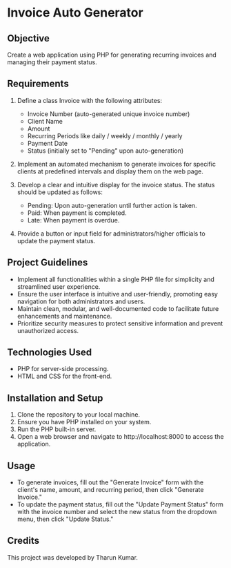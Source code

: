 # Invoice Auto Generator

## Objective
Create a web application using PHP for generating recurring invoices and managing their payment status.

## Requirements
1. Define a class Invoice with the following attributes:
   - Invoice Number (auto-generated unique invoice number)
   - Client Name
   - Amount
   - Recurring Periods like daily / weekly / monthly / yearly
   - Payment Date
   - Status (initially set to "Pending" upon auto-generation)

2. Implement an automated mechanism to generate invoices for specific clients at predefined intervals and display them on the web page.

3. Develop a clear and intuitive display for the invoice status. The status should be updated as follows:
   - Pending: Upon auto-generation until further action is taken.
   - Paid: When payment is completed.
   - Late: When payment is overdue.

4. Provide a button or input field for administrators/higher officials to update the payment status.

## Project Guidelines
- Implement all functionalities within a single PHP file for simplicity and streamlined user experience.
- Ensure the user interface is intuitive and user-friendly, promoting easy navigation for both administrators and users.
- Maintain clean, modular, and well-documented code to facilitate future enhancements and maintenance.
- Prioritize security measures to protect sensitive information and prevent unauthorized access.

## Technologies Used
- PHP for server-side processing.
- HTML and CSS for the front-end.

## Installation and Setup
1. Clone the repository to your local machine.
2. Ensure you have PHP installed on your system.
3. Run the PHP built-in server.
4. Open a web browser and navigate to http://localhost:8000 to access the application.

## Usage
- To generate invoices, fill out the "Generate Invoice" form with the client's name, amount, and recurring period, then click "Generate Invoice."
- To update the payment status, fill out the "Update Payment Status" form with the invoice number and select the new status from the dropdown menu, then click "Update Status."

## Credits
This project was developed by
Tharun Kumar.
